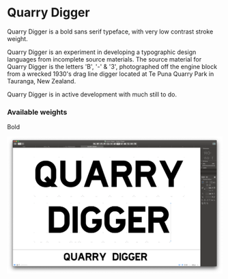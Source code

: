 # Quarry Digger

Quarry Digger is a bold sans serif typeface, with very low contrast stroke weight.

Quarry Digger is an experiment in developing a typographic design languages from incomplete source materials. The source material for Quarry Digger is the letters 'B', '-' & '3', photographed off the engine block from a wrecked 1930's drag line digger located at Te Puna Quarry Park in Tauranga, New Zealand. 

Quarry Digger is in active development with much still to do.


### Available weights
Bold   

![Image](images/quarry-dig-hero.png)